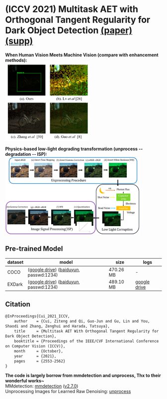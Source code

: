 # (ICCV 2021) Multitask AET with Orthogonal Tangent Regularity for Dark Object Detection [(paper)](https://openaccess.thecvf.com/content/ICCV2021/papers/Cui_Multitask_AET_With_Orthogonal_Tangent_Regularity_for_Dark_Object_Detection_ICCV_2021_paper.pdf) [(supp)](https://openaccess.thecvf.com/content/ICCV2021/supplemental/Cui_Multitask_AET_With_ICCV_2021_supplemental.pdf)

**When Human Vision Meets Machine Vision (compare with enhancement methods):** <br/>
<img src="pics/example.jpg" height="250"> 

**Physics-based low-light degrading transformation (unprocess -- degradation -- ISP):**
<img src="pics/pipeline.jpg" height="250">

## Pre-trained Model
|  dataset   | model  | size | logs |
|  ----  | ----  | ----  | ----  |
| COCO  | ([google drive](https://drive.google.com/file/d/1thYimz_ciMFaZ03ICv61NfFZNnzRbcPN/view?usp=sharing)) ([baiduyun](https://pan.baidu.com/s/1A79a9377A7_zjf-vQYRHdw), passwd:1234) | 470.26 MB | - |
| EXDark  | ([google drive](https://drive.google.com/file/d/1thYimz_ciMFaZ03ICv61NfFZNnzRbcPN/view?usp=sharing)) ([baiduyun](https://pan.baidu.com/s/1Mrh_sOzXHhDo3Bk3inMiOg), passwd:1234) | 489.10 MB | [google drive](https://drive.google.com/file/d/1jU6lcjfQ5DuxThzGX2A_e-bPdBzJKaAT/view?usp=sharing) |

## Citation
```
@InProceedings{Cui_2021_ICCV,
    author    = {Cui, Ziteng and Qi, Guo-Jun and Gu, Lin and You, Shaodi and Zhang, Zenghui and Harada, Tatsuya},
    title     = {Multitask AET With Orthogonal Tangent Regularity for Dark Object Detection},
    booktitle = {Proceedings of the IEEE/CVF International Conference on Computer Vision (ICCV)},
    month     = {October},
    year      = {2021},
    pages     = {2553-2562}
}
```

**The code is largely borrow from mmdetection and unprocess, Thx to their wonderful works~** <br/>
MMdetection: [mmdetection](https://mmdetection.readthedocs.io/en/latest/) ([v2.7.0](https://github.com/open-mmlab/mmdetection/tree/v2.7.0)) <br/>
Unprocessing Images for Learned Raw Denoising: [unprocess](https://github.com/timothybrooks/unprocessing)
